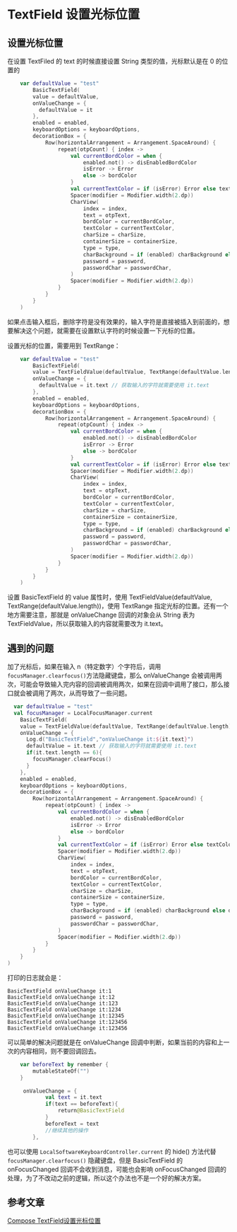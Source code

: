 # TextField 设置光标位置

## 设置光标位置

在设置 TextFiled 的 text 的时候直接设置 String 类型的值，光标默认是在 0 的位置的

```kotlin
    var defaultValue = "test"
		BasicTextField(
        value = defaultValue,
        onValueChange = {
          defaultValue = it
        },
        enabled = enabled,
        keyboardOptions = keyboardOptions,
        decorationBox = {
            Row(horizontalArrangement = Arrangement.SpaceAround) {
                repeat(otpCount) { index ->
                    val currentBordColor = when {
                        enabled.not() -> disEnabledBordColor
                        isError -> Error
                        else -> bordColor
                    }
                    val currentTextColor = if (isError) Error else textColor
                    Spacer(modifier = Modifier.width(2.dp))
                    CharView(
                        index = index,
                        text = otpText,
                        bordColor = currentBordColor,
                        textColor = currentTextColor,
                        charSize = charSize,
                        containerSize = containerSize,
                        type = type,
                        charBackground = if (enabled) charBackground else disEnabledCharBackground,
                        password = password,
                        passwordChar = passwordChar,
                    )
                    Spacer(modifier = Modifier.width(2.dp))
                }
            }
        }
    )
```

如果点击输入框后，删除字符是没有效果的，输入字符是直接被插入到前面的，想要解决这个问题，就需要在设置默认字符的时候设置一下光标的位置。

设置光标的位置，需要用到 TextRange：

```kotlin
    var defaultValue = "test"
		BasicTextField(
        value = TextFieldValue(defaultValue, TextRange(defaultValue.length)), // 使用 TextRange 设置光标位置
        onValueChange = {
          defaultValue = it.text // 获取输入的字符就需要使用 it.text
        },
        enabled = enabled,
        keyboardOptions = keyboardOptions,
        decorationBox = {
            Row(horizontalArrangement = Arrangement.SpaceAround) {
                repeat(otpCount) { index ->
                    val currentBordColor = when {
                        enabled.not() -> disEnabledBordColor
                        isError -> Error
                        else -> bordColor
                    }
                    val currentTextColor = if (isError) Error else textColor
                    Spacer(modifier = Modifier.width(2.dp))
                    CharView(
                        index = index,
                        text = otpText,
                        bordColor = currentBordColor,
                        textColor = currentTextColor,
                        charSize = charSize,
                        containerSize = containerSize,
                        type = type,
                        charBackground = if (enabled) charBackground else disEnabledCharBackground,
                        password = password,
                        passwordChar = passwordChar,
                    )
                    Spacer(modifier = Modifier.width(2.dp))
                }
            }
        }
    )
```

设置 BasicTextField 的 value 属性时，使用 TextFieldValue(defaultValue, TextRange(defaultValue.length))，使用 TextRange 指定光标的位置。还有一个地方需要注意，那就是 onValueChange 回调的对象会从 String 表为 TextFieldValue，所以获取输入的内容就需要改为 it.text。

## 遇到的问题

加了光标后，如果在输入 n（特定数字）个字符后，调用 `focusManager.clearfocus()`方法隐藏键盘，那么 onValueChange 会被调用两次，可能会导致输入完内容的回调被调用两次，如果在回调中调用了接口，那么接口就会被调用了两次，从而导致了一些问题。

```kotlin
  var defaultValue = "test"
  val focusManager = LocalFocusManager.current
	BasicTextField(
    value = TextFieldValue(defaultValue, TextRange(defaultValue.length)), // 使用 TextRange 设置光标位置
    onValueChange = {
      Log.d("BasicTextField","onValueChange it:${it.text}")
      defaultValue = it.text // 获取输入的字符就需要使用 it.text
      if(it.text.length == 6){
        focusManager.clearFocus()
      }
    },
    enabled = enabled,
    keyboardOptions = keyboardOptions,
    decorationBox = {
        Row(horizontalArrangement = Arrangement.SpaceAround) {
            repeat(otpCount) { index ->
                val currentBordColor = when {
                    enabled.not() -> disEnabledBordColor
                    isError -> Error
                    else -> bordColor
                }
                val currentTextColor = if (isError) Error else textColor
                Spacer(modifier = Modifier.width(2.dp))
                CharView(
                    index = index,
                    text = otpText,
                    bordColor = currentBordColor,
                    textColor = currentTextColor,
                    charSize = charSize,
                    containerSize = containerSize,
                    type = type,
                    charBackground = if (enabled) charBackground else disEnabledCharBackground,
                    password = password,
                    passwordChar = passwordChar,
                )
                Spacer(modifier = Modifier.width(2.dp))
            }
        }
    }
)
```

打印的日志就会是：

```
BasicTextField onValueChange it:1
BasicTextField onValueChange it:12
BasicTextField onValueChange it:123
BasicTextField onValueChange it:1234
BasicTextField onValueChange it:12345
BasicTextField onValueChange it:123456
BasicTextField onValueChange it:123456
```

可以简单的解决问题就是在 onValueChange 回调中判断，如果当前的内容和上一次的内容相同，则不要回调回去。

```kotlin
    var beforeText by remember {
        mutableStateOf("")
    }
    
     onValueChange = {
            val text = it.text
            if(text == beforeText){
                return@BasicTextField
            }
            beforeText = text
            //继续其他的操作
        },
```

也可以使用 `LocalSoftwareKeyboardController.current` 的 hide() 方法代替 `focusManager.clearfocus()` 隐藏键盘，但是 BasicTextField 的 onFocusChanged 回调不会收到消息，可能也会影响 onFocusChanged 回调的处理，为了不改动之前的逻辑，所以这个办法也不是一个好的解决方案。

## 参考文章

[Compose TextField设置光标位置](https://blog.csdn.net/mp624183768/article/details/128036630)
